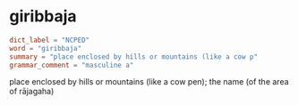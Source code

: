 # giribbaja

``` toml
dict_label = "NCPED"
word = "giribbaja"
summary = "place enclosed by hills or mountains (like a cow p"
grammar_comment = "masculine a"
```

place enclosed by hills or mountains (like a cow pen); the name (of the area of rājagaha)

